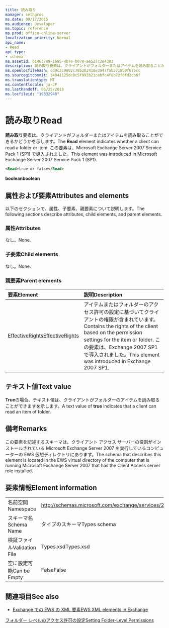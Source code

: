 ```yaml
---
title: 読み取り
manager: sethgros
ms.date: 09/17/2015
ms.audience: Developer
ms.topic: reference
ms.prod: office-online-server
localization_priority: Normal
api_name:
- Read
api_type:
- schema
ms.assetid: b14637e9-1695-4b7e-b078-ae527c2e4303
description: 読み取り要素は、クライアントがフォルダーまたはアイテムを読み取ることができるかどうかを示します。 この要素は、Microsoft Exchange Server 2007 Service Pack 1 (SP1) で導入されました。
ms.openlocfilehash: cd9c2c9802c78b202418e3947f5b5718b0f676cc
ms.sourcegitcommit: 34041125dc8c5f993b21cebfc4f8b72f0fd2cb6f
ms.translationtype: MT
ms.contentlocale: ja-JP
ms.lasthandoff: 06/25/2018
ms.locfileid: "19832948"
---
```

# <a name="read"></a><span data-ttu-id="4ad39-104">読み取り</span><span class="sxs-lookup"><span data-stu-id="4ad39-104">Read</span></span>

<span data-ttu-id="4ad39-105">**読み取り**要素は、クライアントがフォルダーまたはアイテムを読み取ることができるかどうかを示します。</span><span class="sxs-lookup"><span data-stu-id="4ad39-105">The **Read** element indicates whether a client can read a folder or item.</span></span> <span data-ttu-id="4ad39-106">この要素は、Microsoft Exchange Server 2007 Service Pack 1 (SP1) で導入されました。</span><span class="sxs-lookup"><span data-stu-id="4ad39-106">This element was introduced in Microsoft Exchange Server 2007 Service Pack 1 (SP1).</span></span> 
  
```xml
<Read>true or false</Read>
```

 <span data-ttu-id="4ad39-107">**boolean**</span><span class="sxs-lookup"><span data-stu-id="4ad39-107">**boolean**</span></span>
## <a name="attributes-and-elements"></a><span data-ttu-id="4ad39-108">属性および要素</span><span class="sxs-lookup"><span data-stu-id="4ad39-108">Attributes and elements</span></span>

<span data-ttu-id="4ad39-109">以下のセクションで、属性、子要素、親要素について説明します。</span><span class="sxs-lookup"><span data-stu-id="4ad39-109">The following sections describe attributes, child elements, and parent elements.</span></span>
  
### <a name="attributes"></a><span data-ttu-id="4ad39-110">属性</span><span class="sxs-lookup"><span data-stu-id="4ad39-110">Attributes</span></span>

<span data-ttu-id="4ad39-111">なし。</span><span class="sxs-lookup"><span data-stu-id="4ad39-111">None.</span></span>
  
### <a name="child-elements"></a><span data-ttu-id="4ad39-112">子要素</span><span class="sxs-lookup"><span data-stu-id="4ad39-112">Child elements</span></span>

<span data-ttu-id="4ad39-113">なし。</span><span class="sxs-lookup"><span data-stu-id="4ad39-113">None.</span></span>
  
### <a name="parent-elements"></a><span data-ttu-id="4ad39-114">親要素</span><span class="sxs-lookup"><span data-stu-id="4ad39-114">Parent elements</span></span>

|<span data-ttu-id="4ad39-115">**要素**</span><span class="sxs-lookup"><span data-stu-id="4ad39-115">**Element**</span></span>|<span data-ttu-id="4ad39-116">**説明**</span><span class="sxs-lookup"><span data-stu-id="4ad39-116">**Description**</span></span>|
|:-----|:-----|
|[<span data-ttu-id="4ad39-117">EffectiveRights</span><span class="sxs-lookup"><span data-stu-id="4ad39-117">EffectiveRights</span></span>](effectiverights.md) <br/> |<span data-ttu-id="4ad39-118">アイテムまたはフォルダーのアクセス許可の設定に基づいてクライアントの権限が含まれています。</span><span class="sxs-lookup"><span data-stu-id="4ad39-118">Contains the rights of the client based on the permission settings for the item or folder.</span></span> <span data-ttu-id="4ad39-119">この要素は、Exchange 2007 SP1 で導入されました。</span><span class="sxs-lookup"><span data-stu-id="4ad39-119">This element was introduced in Exchange 2007 SP1.</span></span>  <br/> |
   
## <a name="text-value"></a><span data-ttu-id="4ad39-120">テキスト値</span><span class="sxs-lookup"><span data-stu-id="4ad39-120">Text value</span></span>

<span data-ttu-id="4ad39-121">**True**の場合、テキスト値は、クライアントがフォルダーのアイテムを読み取ることができますを示します。</span><span class="sxs-lookup"><span data-stu-id="4ad39-121">A text value of **true** indicates that a client can read an item of folder.</span></span> 
  
## <a name="remarks"></a><span data-ttu-id="4ad39-122">備考</span><span class="sxs-lookup"><span data-stu-id="4ad39-122">Remarks</span></span>

<span data-ttu-id="4ad39-123">この要素を記述するスキーマは、クライアント アクセス サーバーの役割がインストールされている Microsoft Exchange Server 2007 を実行しているコンピューターの EWS 仮想ディレクトリにあります。</span><span class="sxs-lookup"><span data-stu-id="4ad39-123">The schema that describes this element is located in the EWS virtual directory of the computer that is running Microsoft Exchange Server 2007 that has the Client Access server role installed.</span></span>
  
## <a name="element-information"></a><span data-ttu-id="4ad39-124">要素情報</span><span class="sxs-lookup"><span data-stu-id="4ad39-124">Element information</span></span>

|||
|:-----|:-----|
|<span data-ttu-id="4ad39-125">名前空間</span><span class="sxs-lookup"><span data-stu-id="4ad39-125">Namespace</span></span>  <br/> |http://schemas.microsoft.com/exchange/services/2006/types  <br/> |
|<span data-ttu-id="4ad39-126">スキーマ名</span><span class="sxs-lookup"><span data-stu-id="4ad39-126">Schema Name</span></span>  <br/> |<span data-ttu-id="4ad39-127">タイプのスキーマ</span><span class="sxs-lookup"><span data-stu-id="4ad39-127">Types schema</span></span>  <br/> |
|<span data-ttu-id="4ad39-128">検証ファイル</span><span class="sxs-lookup"><span data-stu-id="4ad39-128">Validation File</span></span>  <br/> |<span data-ttu-id="4ad39-129">Types.xsd</span><span class="sxs-lookup"><span data-stu-id="4ad39-129">Types.xsd</span></span>  <br/> |
|<span data-ttu-id="4ad39-130">空に設定可能</span><span class="sxs-lookup"><span data-stu-id="4ad39-130">Can be Empty</span></span>  <br/> |<span data-ttu-id="4ad39-131">False</span><span class="sxs-lookup"><span data-stu-id="4ad39-131">False</span></span>  <br/> |
   
## <a name="see-also"></a><span data-ttu-id="4ad39-132">関連項目</span><span class="sxs-lookup"><span data-stu-id="4ad39-132">See also</span></span>



- [<span data-ttu-id="4ad39-133">Exchange での EWS の XML 要素</span><span class="sxs-lookup"><span data-stu-id="4ad39-133">EWS XML elements in Exchange</span></span>](ews-xml-elements-in-exchange.md)


[<span data-ttu-id="4ad39-134">フォルダー レベルのアクセス許可の設定</span><span class="sxs-lookup"><span data-stu-id="4ad39-134">Setting Folder-Level Permissions</span></span>](http://msdn.microsoft.com/library/c7530e86-5112-401c-b10a-9c054ae59f07%28Office.15%29.aspx)


